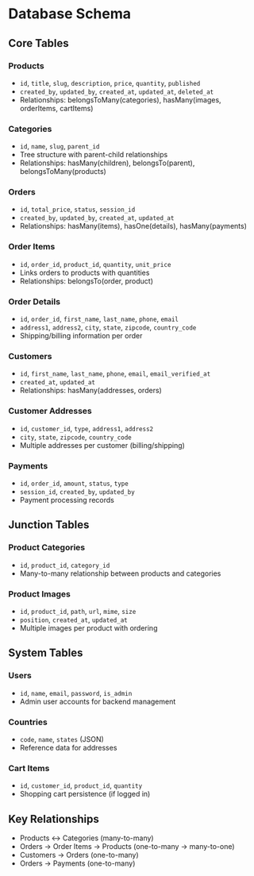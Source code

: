 # Database Schema

## Core Tables

### Products
- `id`, `title`, `slug`, `description`, `price`, `quantity`, `published`
- `created_by`, `updated_by`, `created_at`, `updated_at`, `deleted_at`
- Relationships: belongsToMany(categories), hasMany(images, orderItems, cartItems)

### Categories  
- `id`, `name`, `slug`, `parent_id`
- Tree structure with parent-child relationships
- Relationships: hasMany(children), belongsTo(parent), belongsToMany(products)

### Orders
- `id`, `total_price`, `status`, `session_id`
- `created_by`, `updated_by`, `created_at`, `updated_at`
- Relationships: hasMany(items), hasOne(details), hasMany(payments)

### Order Items
- `id`, `order_id`, `product_id`, `quantity`, `unit_price`
- Links orders to products with quantities
- Relationships: belongsTo(order, product)

### Order Details
- `id`, `order_id`, `first_name`, `last_name`, `phone`, `email`
- `address1`, `address2`, `city`, `state`, `zipcode`, `country_code`
- Shipping/billing information per order

### Customers
- `id`, `first_name`, `last_name`, `phone`, `email`, `email_verified_at`
- `created_at`, `updated_at`
- Relationships: hasMany(addresses, orders)

### Customer Addresses
- `id`, `customer_id`, `type`, `address1`, `address2`
- `city`, `state`, `zipcode`, `country_code`
- Multiple addresses per customer (billing/shipping)

### Payments
- `id`, `order_id`, `amount`, `status`, `type`
- `session_id`, `created_by`, `updated_by`
- Payment processing records

## Junction Tables

### Product Categories
- `id`, `product_id`, `category_id`
- Many-to-many relationship between products and categories

### Product Images  
- `id`, `product_id`, `path`, `url`, `mime`, `size`
- `position`, `created_at`, `updated_at`
- Multiple images per product with ordering

## System Tables

### Users
- `id`, `name`, `email`, `password`, `is_admin`
- Admin user accounts for backend management

### Countries
- `code`, `name`, `states` (JSON)
- Reference data for addresses

### Cart Items
- `id`, `customer_id`, `product_id`, `quantity`
- Shopping cart persistence (if logged in)

## Key Relationships
- Products ↔ Categories (many-to-many)
- Orders → Order Items → Products (one-to-many → many-to-one)
- Customers → Orders (one-to-many)
- Orders → Payments (one-to-many)